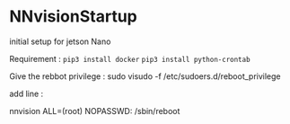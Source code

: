 # NNvisionStartup
initial setup for jetson Nano

Requirement :
`pip3 install docker`
`pip3 install python-crontab`


Give the rebbot privilege :
sudo visudo -f /etc/sudoers.d/reboot_privilege

add line :

nnvision ALL=(root) NOPASSWD: /sbin/reboot

